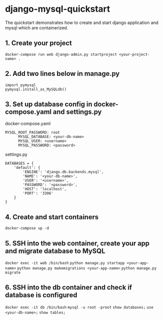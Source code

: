 # django-mysql-quickstart

The quickstart demonstrates how to create and start django application and mysql which are containerized.
## 1. Create your project
```docker-compose run web django-admin.py startproject <your-project-name> .```

## 2. Add two lines below in manage.py
```
import pymysql
pymysql.install_as_MySQLdb()
```

## 3. Set up database config in docker-compose.yaml and settings.py
docker-compose.yaml
```
MYSQL_ROOT_PASSWORD: root
      MYSQL_DATABASE: <your-db-name>
      MYSQL_USER: <username>
      MYSQL_PASSWORD: <password>
 ```
settings.py
```
DATABASES = {
    'default': {
        'ENGINE': 'django.db.backends.mysql',
        'NAME': '<your-db-name>',
        'USER': '<username>',
        'PASSWORD': '<password>',
        'HOST': 'localhost',
        'PORT': '3306'
    }
}
```


## 4. Create and start containers
```docker-compose up -d```


## 5. SSH into the web container, create your app and migrate database to MySQL
```docker exec -it web /bin/bash```
```python manage.py startapp <your-app-name>```
```python manage.py makemigrations <your-app-name>```
```python manage.py migrate```


## 6. SSH into the db container and check if database is configured 
```docker exec -it db /bin/bash```
```mysql -u root -proot```
```show databases;```
```use <your-db-name>;```
```show tables;```



